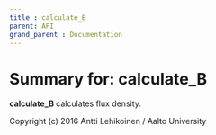 ```yaml
---
title : calculate_B
parent: API
grand_parent : Documentation
---
```

# Summary for: **calculate_B**

**calculate_B** calculates flux density.

Copyright (c) 2016 Antti Lehikoinen / Aalto University

